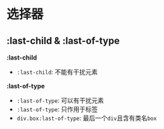 # 选择器

## :last-child & :last-of-type

**:last-child**
* `:last-child`: 不能有干扰元素

**:last-of-type**
* `:last-of-type`: 可以有干扰元素
* `:last-of-type`: 只作用于标签
* `div.box:last-of-type`: 最后一个`div`且含有类名`box`
